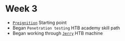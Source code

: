 # Week 3

* [`Preignition`](../htb/preignition.md) Starting point
* Began `Penetration testing` HTB academy skill path
* Began working through [`Jerry`](../htb/jerry.md) HTB machine




